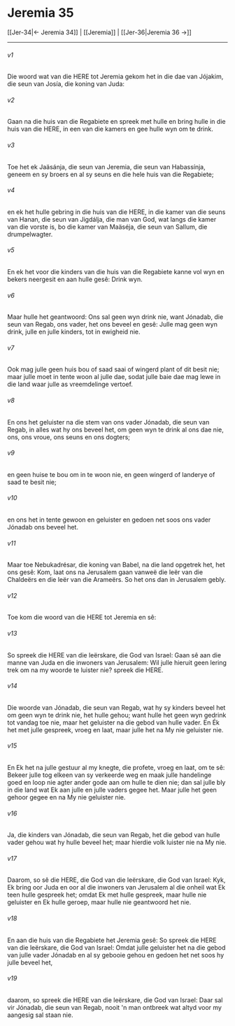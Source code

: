 # Jeremia 35

[[Jer-34|← Jeremia 34]] | [[Jeremia]] | [[Jer-36|Jeremia 36 →]]
***

###### v1
Die woord wat van die HERE tot Jeremia gekom het in die dae van Jójakim, die seun van Josía, die koning van Juda: 
###### v2
Gaan na die huis van die Regabiete en spreek met hulle en bring hulle in die huis van die HERE, in een van die kamers en gee hulle wyn om te drink. 
###### v3
Toe het ek Jaäsánja, die seun van Jeremia, die seun van Habassínja, geneem en sy broers en al sy seuns en die hele huis van die Regabiete; 
###### v4
en ek het hulle gebring in die huis van die HERE, in die kamer van die seuns van Hanan, die seun van Jigdálja, die man van God, wat langs die kamer van die vorste is, bo die kamer van Maäséja, die seun van Sallum, die drumpelwagter. 
###### v5
En ek het voor die kinders van die huis van die Regabiete kanne vol wyn en bekers neergesit en aan hulle gesê: Drink wyn. 
###### v6
Maar hulle het geantwoord: Ons sal geen wyn drink nie, want Jónadab, die seun van Regab, ons vader, het ons beveel en gesê: Julle mag geen wyn drink, julle en julle kinders, tot in ewigheid nie. 
###### v7
Ook mag julle geen huis bou of saad saai of wingerd plant of dit besit nie; maar julle moet in tente woon al julle dae, sodat julle baie dae mag lewe in die land waar julle as vreemdelinge vertoef. 
###### v8
En ons het geluister na die stem van ons vader Jónadab, die seun van Regab, in alles wat hy ons beveel het, om geen wyn te drink al ons dae nie, ons, ons vroue, ons seuns en ons dogters; 
###### v9
en geen huise te bou om in te woon nie, en geen wingerd of landerye of saad te besit nie; 
###### v10
en ons het in tente gewoon en geluister en gedoen net soos ons vader Jónadab ons beveel het. 
###### v11
Maar toe Nebukadrésar, die koning van Babel, na die land opgetrek het, het ons gesê: Kom, laat ons na Jerusalem gaan vanweë die leër van die Chaldeërs en die leër van die Arameërs. So het ons dan in Jerusalem gebly. 
###### v12
Toe kom die woord van die HERE tot Jeremia en sê: 
###### v13
So spreek die HERE van die leërskare, die God van Israel: Gaan sê aan die manne van Juda en die inwoners van Jerusalem: Wil julle hieruit geen lering trek om na my woorde te luister nie? spreek die HERE. 
###### v14
Die woorde van Jónadab, die seun van Regab, wat hy sy kinders beveel het om geen wyn te drink nie, het hulle gehou; want hulle het geen wyn gedrink tot vandag toe nie, maar het geluister na die gebod van hulle vader. En Ék het met julle gespreek, vroeg en laat, maar julle het na My nie geluister nie. 
###### v15
En Ek het na julle gestuur al my knegte, die profete, vroeg en laat, om te sê: Bekeer julle tog elkeen van sy verkeerde weg en maak julle handelinge goed en loop nie agter ander gode aan om hulle te dien nie; dan sal julle bly in die land wat Ek aan julle en julle vaders gegee het. Maar julle het geen gehoor gegee en na My nie geluister nie. 
###### v16
Ja, die kinders van Jónadab, die seun van Regab, het die gebod van hulle vader gehou wat hy hulle beveel het; maar hierdie volk luister nie na My nie. 
###### v17
Daarom, so sê die HERE, die God van die leërskare, die God van Israel: Kyk, Ek bring oor Juda en oor al die inwoners van Jerusalem al die onheil wat Ek teen hulle gespreek het; omdat Ek met hulle gespreek, maar hulle nie geluister en Ek hulle geroep, maar hulle nie geantwoord het nie. 
###### v18
En aan die huis van die Regabiete het Jeremia gesê: So spreek die HERE van die leërskare, die God van Israel: Omdat julle geluister het na die gebod van julle vader Jónadab en al sy gebooie gehou en gedoen het net soos hy julle beveel het, 
###### v19
daarom, so spreek die HERE van die leërskare, die God van Israel: Daar sal vir Jónadab, die seun van Regab, nooit 'n man ontbreek wat altyd voor my aangesig sal staan nie. 
